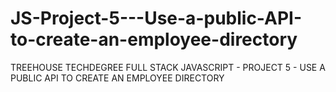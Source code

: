 # JS-Project-5---Use-a-public-API-to-create-an-employee-directory

TREEHOUSE TECHDEGREE FULL STACK JAVASCRIPT - PROJECT 5 - USE A PUBLIC API TO CREATE AN EMPLOYEE DIRECTORY
